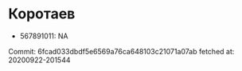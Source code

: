 # Коротаев
- 567891011: NA

Commit: 6fcad033dbdf5e6569a76ca648103c21071a07ab
 fetched at: 20200922-201544
